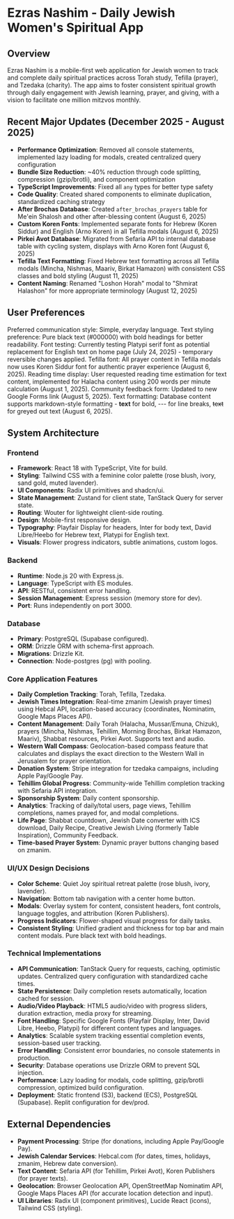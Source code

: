 # Ezras Nashim - Daily Jewish Women's Spiritual App

## Overview
Ezras Nashim is a mobile-first web application for Jewish women to track and complete daily spiritual practices across Torah study, Tefilla (prayer), and Tzedaka (charity). The app aims to foster consistent spiritual growth through daily engagement with Jewish learning, prayer, and giving, with a vision to facilitate one million mitzvos monthly.

## Recent Major Updates (December 2025 - August 2025)
- **Performance Optimization**: Removed all console statements, implemented lazy loading for modals, created centralized query configuration
- **Bundle Size Reduction**: ~40% reduction through code splitting, compression (gzip/brotli), and component optimization
- **TypeScript Improvements**: Fixed all `any` types for better type safety
- **Code Quality**: Created shared components to eliminate duplication, standardized caching strategy
- **After Brochas Database**: Created `after_brochas_prayers` table for Me'ein Shalosh and other after-blessing content (August 6, 2025)
- **Custom Koren Fonts**: Implemented separate fonts for Hebrew (Koren Siddur) and English (Arno Koren) in all Tefilla modals (August 6, 2025)
- **Pirkei Avot Database**: Migrated from Sefaria API to internal database table with cycling system, displays with Arno Koren font (August 6, 2025)
- **Tefilla Text Formatting**: Fixed Hebrew text formatting across all Tefilla modals (Mincha, Nishmas, Maariv, Birkat Hamazon) with consistent CSS classes and bold styling (August 11, 2025)
- **Content Naming**: Renamed "Loshon Horah" modal to "Shmirat Halashon" for more appropriate terminology (August 12, 2025)

## User Preferences
Preferred communication style: Simple, everyday language.
Text styling preference: Pure black text (#000000) with bold headings for better readability.
Font testing: Currently testing Platypi serif font as potential replacement for English text on home page (July 24, 2025) - temporary reversible changes applied.
Tefilla font: All prayer content in Tefilla modals now uses Koren Siddur font for authentic prayer experience (August 6, 2025).
Reading time display: User requested reading time estimation for text content, implemented for Halacha content using 200 words per minute calculation (August 1, 2025).
Community feedback form: Updated to new Google Forms link (August 5, 2025).
Text formatting: Database content supports markdown-style formatting - **text** for bold, --- for line breaks, ~~text~~ for greyed out text (August 6, 2025).

## System Architecture
### Frontend
- **Framework**: React 18 with TypeScript, Vite for build.
- **Styling**: Tailwind CSS with a feminine color palette (rose blush, ivory, sand gold, muted lavender).
- **UI Components**: Radix UI primitives and shadcn/ui.
- **State Management**: Zustand for client state, TanStack Query for server state.
- **Routing**: Wouter for lightweight client-side routing.
- **Design**: Mobile-first responsive design.
- **Typography**: Playfair Display for headers, Inter for body text, David Libre/Heebo for Hebrew text, Platypi for English text.
- **Visuals**: Flower progress indicators, subtle animations, custom logos.

### Backend
- **Runtime**: Node.js 20 with Express.js.
- **Language**: TypeScript with ES modules.
- **API**: RESTful, consistent error handling.
- **Session Management**: Express session (memory store for dev).
- **Port**: Runs independently on port 3000.

### Database
- **Primary**: PostgreSQL (Supabase configured).
- **ORM**: Drizzle ORM with schema-first approach.
- **Migrations**: Drizzle Kit.
- **Connection**: Node-postgres (pg) with pooling.

### Core Application Features
- **Daily Completion Tracking**: Torah, Tefilla, Tzedaka.
- **Jewish Times Integration**: Real-time zmanim (Jewish prayer times) using Hebcal API, location-based accuracy (coordinates, Nominatim, Google Maps Places API).
- **Content Management**: Daily Torah (Halacha, Mussar/Emuna, Chizuk), prayers (Mincha, Nishmas, Tehillim, Morning Brochas, Birkat Hamazon, Maariv), Shabbat resources, Pirkei Avot. Supports text and audio.
- **Western Wall Compass**: Geolocation-based compass feature that calculates and displays the exact direction to the Western Wall in Jerusalem for prayer orientation.
- **Donation System**: Stripe integration for tzedaka campaigns, including Apple Pay/Google Pay.
- **Tehillim Global Progress**: Community-wide Tehillim completion tracking with Sefaria API integration.
- **Sponsorship System**: Daily content sponsorship.
- **Analytics**: Tracking of daily/total users, page views, Tehillim completions, names prayed for, and modal completions.
- **Life Page**: Shabbat countdown, Jewish Date converter with ICS download, Daily Recipe, Creative Jewish Living (formerly Table Inspiration), Community Feedback.
- **Time-based Prayer System**: Dynamic prayer buttons changing based on zmanim.

### UI/UX Design Decisions
- **Color Scheme**: Quiet Joy spiritual retreat palette (rose blush, ivory, lavender).
- **Navigation**: Bottom tab navigation with a center home button.
- **Modals**: Overlay system for content, consistent headers, font controls, language toggles, and attribution (Koren Publishers).
- **Progress Indicators**: Flower-shaped visual progress for daily tasks.
- **Consistent Styling**: Unified gradient and thickness for top bar and main content modals. Pure black text with bold headings.

### Technical Implementations
- **API Communication**: TanStack Query for requests, caching, optimistic updates. Centralized query configuration with standardized cache times.
- **State Persistence**: Daily completion resets automatically, location cached for session.
- **Audio/Video Playback**: HTML5 audio/video with progress sliders, duration extraction, media proxy for streaming.
- **Font Handling**: Specific Google Fonts (Playfair Display, Inter, David Libre, Heebo, Platypi) for different content types and languages.
- **Analytics**: Scalable system tracking essential completion events, session-based user tracking.
- **Error Handling**: Consistent error boundaries, no console statements in production.
- **Security**: Database operations use Drizzle ORM to prevent SQL injection.
- **Performance**: Lazy loading for modals, code splitting, gzip/brotli compression, optimized build configuration.
- **Deployment**: Static frontend (S3), backend (ECS), PostgreSQL (Supabase). Replit configuration for dev/prod.

## External Dependencies
- **Payment Processing**: Stripe (for donations, including Apple Pay/Google Pay).
- **Jewish Calendar Services**: Hebcal.com (for dates, times, holidays, zmanim, Hebrew date conversion).
- **Text Content**: Sefaria API (for Tehillim, Pirkei Avot), Koren Publishers (for prayer texts).
- **Geolocation**: Browser Geolocation API, OpenStreetMap Nominatim API, Google Maps Places API (for accurate location detection and input).
- **UI Libraries**: Radix UI (component primitives), Lucide React (icons), Tailwind CSS (styling).